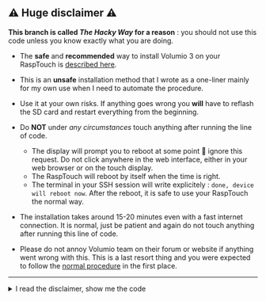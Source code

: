## :warning: Huge disclaimer :warning: 
**This branch is called *The Hacky Way* for a reason** : you should not use this code unless you know exactly what you are doing.

* The **safe** and **recommended** way to install Volumio 3 on your RaspTouch is [described here](https://github.com/audiophonics/rasptouch_volumio3). 

* This is an **unsafe** installation method that I wrote as a one-liner mainly for my own use when I need to automate the procedure.

* Use it at your own risks. If anything goes wrong you **will** have to reflash the SD card and restart everything from the beginning.

* Do **NOT** under *any circumstances* touch anything after running the line of code.
	* The display will prompt you to reboot at some point :no_entry_sign: ignore this request. Do not click anywhere in the web interface, either in your web browser or on the touch display. 
	* The RaspTouch will reboot by itself when the time is right.
	* The terminal in your SSH session will write explicitely : ```done, device will reboot now```. After the reboot, it is safe to use your RaspTouch the normal way.

*  The installation takes around 15-20 minutes even with a fast internet connection. It is normal, just be patient and again do not touch anything after running this line of code. 

* Please do not annoy Volumio team on their forum or website if anything went wrong with this. This is a last resort thing and you were expected to follow the [normal procedure](https://github.com/audiophonics/rasptouch_volumio3) in the first place.  



--- 

<details>
  <summary>I read the disclaimer, show me the code</summary>

  ### How to use this : 
* Write a fresh Volumio image on your SD card.
* Wait for Volumio to boot.
* Connect with SSH.	
* Run the following line of code.
	
  ### The following line of code :
```sh
sudo sh -c 'wget https://raw.githubusercontent.com/audiophonics/rasptouch_volumio3/the_hacky_way/sequencer.js -O - | node'
```
	
  ### How does it work ?
Volumio user interface is written in nodejs and uses socket.io as a transport.
This code spawns a nodejs process that connects to the socket.io websocket and sends all the required requests to install everything on your RaspTouch.
	
Volumio has no real way to tell the difference between this kind of requests and a regular user using the web interface the expected way.
	
Since this completely bypasses the user-account creation, I guess this will be patched someday. 
	
</details>

